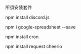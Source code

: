 所須安裝套件

npm install discord.js

npm i google-spreadsheet --save

npm install cron

npm install request cheerio

